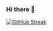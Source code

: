 ### Hi there 👋

[![GitHub Streak](https://streak-stats.demolab.com?user=ElBrewster&theme=bear&border_radius=4&date_format=M%20j%5B%2C%20Y%5D&card_width=600&background=45%2C200B0BE9%2C201660EE&stroke=00000000&border=970C94C0)](https://git.io/streak-stats)

<img height="10em" src="https://www.codewars.com/users/mELlowyyELlow/badges/micro" />
